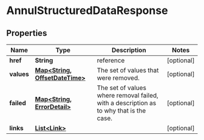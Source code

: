 

# AnnulStructuredDataResponse

## Properties

Name | Type | Description | Notes
------------ | ------------- | ------------- | -------------
**href** | **String** | reference |  [optional]
**values** | [**Map&lt;String, OffsetDateTime&gt;**](OffsetDateTime.md) | The set of values that were removed. |  [optional]
**failed** | [**Map&lt;String, ErrorDetail&gt;**](ErrorDetail.md) | The set of values where removal failed, with a description as to why that is the case. |  [optional]
**links** | [**List&lt;Link&gt;**](Link.md) |  |  [optional]



